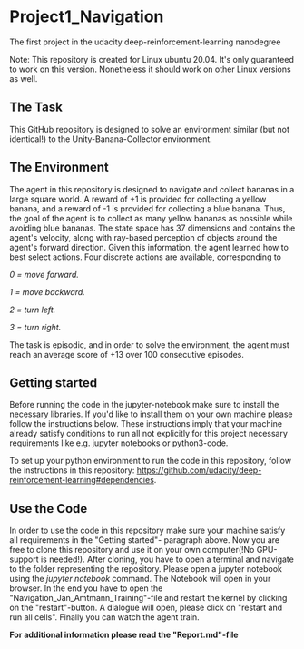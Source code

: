 # Project1_Navigation
The first project in the udacity deep-reinforcement-learning nanodegree

Note: This repository is created for Linux ubuntu 20.04. It's only guaranteed to work on this version. Nonetheless it should work on other Linux versions as well.

## The Task
This GitHub repository is designed to solve an environment similar (but not identical!) to the Unity-Banana-Collector environment.

## The Environment
The agent in this repository is designed to navigate and collect bananas in a large square world. A reward of +1 is provided for collecting a yellow banana, and a 
reward of -1 is provided for collecting a blue banana. Thus, the goal of the agent is to collect as many yellow bananas as possible while avoiding blue bananas. 
The state space has 37 dimensions and contains the agent's velocity, along with ray-based perception of objects around the agent's forward direction. Given this 
information, the agent learned how to best select actions. Four discrete actions are available, corresponding to

*0 = move forward.*

*1 = move backward.*

*2 = turn left.*

*3 = turn right.*

The task is episodic, and in order to solve the environment, the agent must reach an average score of +13 over 100 consecutive episodes.

## Getting started
Before running the code in the jupyter-notebook make sure to install the necessary libraries. If you'd like to install them on your own machine please follow the instructions below. These instructions imply that your machine already satisfy conditions to run all not explicitly for this project necessary requirements like e.g. jupyter notebooks or python3-code.

To set up your python environment to run the code in this repository, follow the instructions in this repository: https://github.com/udacity/deep-reinforcement-learning#dependencies.

## Use the Code
In order to use the code in this repository make sure your machine satisfy  all requirements in the "Getting started"- paragraph above. Now you are free to clone this repository and use it on your own computer(!No GPU-support is needed!). After cloning, you have to open a terminal and navigate to the folder representing the repository. Please open a jupyter notebook using the *jupyter notebook* command. The Notebook will open in your browser. In the end you have to open the "Navigation_Jan_Amtmann_Training"-file and restart the kernel by clicking on the "restart"-button. A dialogue will open, please click on "restart and run all cells". Finally you can watch the agent train.

**For additional information please read the "Report.md"-file**
